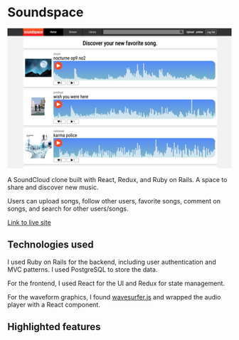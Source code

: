 # Soundspace

![screenshot](https://github.com/pvklee/soundcloud_clone/blob/master/readme_images/Screen%20Shot%202019-05-26%20at%201.21.17%20PM.png)

A SoundCloud clone built with React, Redux, and Ruby on Rails. A space to share and discover new music.

Users can upload songs, follow other users, favorite songs, comment on songs, and search for other users/songs. 

[Link to live site](https://pvklee-soundcloud-clone.herokuapp.com/) 

## Technologies used

I used Ruby on Rails for the backend, including user authentication and MVC patterns. I used PostgreSQL to store the data.

For the frontend, I used React for the UI and Redux for state management.

For the waveform graphics, I found [wavesurfer.js](https://github.com/katspaugh/wavesurfer.js/blob/master/README.md) and wrapped the audio player with a React component.

## Highlighted features

